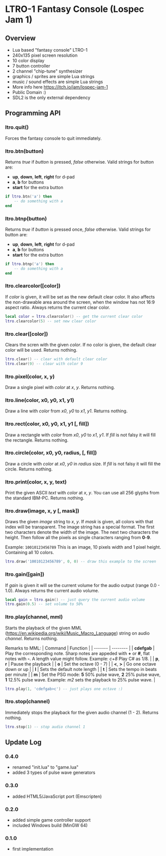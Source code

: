 # LTRO-1 Fantasy Console (Lospec Jam 1)
## Overview
- Lua based "fantasy console" LTRO-1
- 240x135 pixel screen resolution
- 10 color display
- 7 button controller
- 2 channel "chip-tune" synthesizer
- graphics / sprites are simple Lua strings
- music / sound effects are simple Lua strings
- More info here https://itch.io/jam/lospec-jam-1
- Public Domain :)
- SDL2 is the only external dependency

## Programming API
### ltro.quit()
Forces the fantasy console to quit immediately.

### ltro.btn(button)
Returns *true* if *button* is pressed, *false* otherwise. Valid strings for button are:
- **up**, **down**, **left**, **right** for d-pad
- **a**, **b** for buttons
- **start** for the extra button

```lua
if ltro.btn('a') then
    -- do something with a
end
```

### ltro.btnp(button)
Returns *true* if *button* is pressed once, *false* otherwise. Valid strings for button are:
- **up**, **down**, **left**, **right** for d-pad
- **a**, **b** for buttons
- **start** for the extra button

```lua
if ltro.btnp('a') then
    -- do something with a
end
```

### ltro.clearcolor([color])
If *color* is given, it will be set as the new default clear color. It also affects the non-drawable area around the screen, when the window has not 16:9 aspect ratio. Always returns the current clear color.

```lua
local color = ltro.clearcolor() -- get the current clear color
ltro.clearcolor(5) -- set new clear color
```

### ltro.clear([color])
Clears the scren with the given *color*. If no color is given, the default clear color will be used.
Returns nothing.

```lua
ltro.clear() -- clear with default clear color
ltro.clear(9) -- clear with color 9
```

### ltro.pixel(color, x, y)
Draw a single pixel with *color* at *x*, *y*.
Returns nothing.

### ltro.line(color, x0, y0, x1, y1)
Draw a line with *color* from *x0*, *y0* to *x1*, *y1*.
Returns nothing.

### ltro.rect(color, x0, y0, x1, y1 [, fill])
Draw a rectangle with *color* from *x0*, *y0* to *x1*, *y1*. If *fill* is not falsy it will fill the rectangle.
Returns nothing.

### ltro.circle(color, x0, y0, radius, [, fill])
Draw a circle with *color* at *x0*, *y0* in *radius* size. If *fill* is not falsy it will fill the circle.
Returns nothing.

### ltro.print(color, x, y, text)
Print the given ASCII *text* with *color* at *x*, *y*. You can use all 256 glyphs from the standard IBM-PC.
Returns nothing.

### ltro.draw(image, x, y [, mask])
Draws the given *image* string to *x*, *y*. If *mask* is given, all colors with that index will be transparent.
The image string has a special format. The first two characters denote the width of the image. The next two characters the height. Then follow all the pixels as single characters ranging from **0**-**9**.

Example:
``10010123456789``
This is an image, 10 pixels width and 1 pixel height. Containing all 10 colors.

```lua
ltro.draw('10010123456789', 0, 0) -- draw this example to the screen
```

### ltro.gain([gain])
If *gain* is given it will se the current volume for the audio output (range 0.0 - 1.0). Always returns the current audio volume.

```lua
local gain = ltro.gain() -- just query the current audio volume
ltro.gain(0.5) -- set volume to 50%
```

### ltro.play(channel, mml)
Starts the playback of the given MML (https://en.wikipedia.org/wiki/Music_Macro_Language) string on audio *channel*.
Returns nothing.

Remarks to MML:
| Command | Function |
| ------- | -------- |
| **cdefgab** | Play the corresponding note. Sharp notes are appeded with **+** or **#**, flat notes with **-**. A length value might follow. Example: *c+8* Play C# as 1/8. |
| **p**, **r** | Pause the playback |
| **o** | Set the octave (0 - 7) |
| **<**, **>** | Go one octave down or up |
| **l** | Sets the default note length |
| **t** | Sets the tempo in beats per minute |
| **m** | Set the PSG mode: **5** 50% pulse wave, **2** 25% pulse wave, **1** 12.5% pulse wave. Example: *m2* sets the playback to 25% pulse wave. |

```lua
ltro.play(1, 'cdefgab>c') -- just plays one octave :)
```

### ltro.stop(channel)
Immediately stops the playback for the given audio channel (1 - 2).
Returns nothing.

```lua
ltro.stop(1) -- stop audio channel 1
```

## Update Log

### 0.4.0
- renamed "init.lua" to "game.lua"
- added 3 types of pulse wave generators

### 0.3.0
- added HTML5/JavaScript port (Emscripten)

### 0.2.0
- added simple game controller support
- included Windows build (MinGW 64)

### 0.1.0
- first implementation

